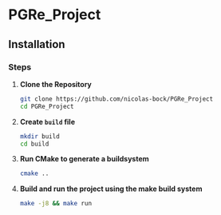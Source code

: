 # PGRe_Project

## Installation
### Steps
1. **Clone the Repository**
   ```bash
   git clone https://github.com/nicolas-bock/PGRe_Project
   cd PGRe_Project
   ```

2. **Create ``build`` file**
   ```bash
   mkdir build
   cd build
   ```

3. **Run CMake to generate a buildsystem**
   ```bash
   cmake ..
   ```

5. **Build and run the project using the make build system**
   ```bash
   make -j8 && make run
   ```
